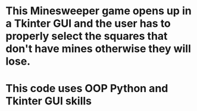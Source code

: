 # This Minesweeper game opens up in a Tkinter GUI and the user has to properly select the squares that don't have mines otherwise they will lose.

# This code uses OOP Python and Tkinter GUI skills